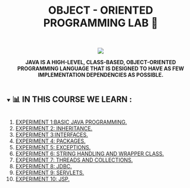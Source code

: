 <h1 align="center">OBJECT - ORIENTED PROGRAMMING LAB 🤭</h1>
<!-- PROJECT LOGO -->
<br />
<p align="center">
  <a href="https://github.com/DHANOLA/CLASS-NOTIX/tree/root/SEMESTER%204/OBJECT-ORIENTED%20PROGRAMMING%20LAB">
    <img src="https://media.giphy.com/media/1U4S8219ByoGk/giphy.gif" >
  </a>

  

  <p align="center">
  <b>JAVA IS A HIGH-LEVEL, CLASS-BASED, OBJECT-ORIENTED PROGRAMMING LANGUAGE THAT IS DESIGNED TO HAVE AS FEW IMPLEMENTATION DEPENDENCIES AS POSSIBLE.</b>
    <br />
   
  </p>
</p>


<!-- TABLE OF CONTENTS -->
<details open="open">
  <summary><h2 style="display: inline-block">📊 IN THIS COURSE WE LEARN :</h2></summary>
  <ol>
      <li>  <a href="https://github.com/DHANOLA/CLASS-NOTIX/tree/root/SEMESTER%204/OBJECT-ORIENTED%20PROGRAMMING%20LAB/EXPERIMENT%201" style="color: ">EXPERIMENT 1:BASIC JAVA PROGRAMMING.</a></li>
                <li><a href="https://github.com/DHANOLA/CLASS-NOTIX/tree/root/SEMESTER%204/OBJECT-ORIENTED%20PROGRAMMING%20LAB/EXPERIMENT%202" style="color: ">EXPERIMENT 2: INHERITANCE. </a></li>
              <li><a href="https://github.com/DHANOLA/CLASS-NOTIX/tree/root/SEMESTER%204/OBJECT-ORIENTED%20PROGRAMMING%20LAB/EXPERIMENT%203" style="color: ">EXPERIMENT 3:INTERFACES.</a></li>
              <li><a href="https://github.com/DHANOLA/CLASS-NOTIX/tree/root/SEMESTER%204/OBJECT-ORIENTED%20PROGRAMMING%20LAB/EXPERIMENT%204" style="color: ">EXPERIMENT 4: PACKAGES.</a></li>
              <li><a href="https://github.com/DHANOLA/CLASS-NOTIX/tree/root/SEMESTER%204/OBJECT-ORIENTED%20PROGRAMMING%20LAB/EXPERIMENT%205" style="color: ">EXPERIMENT 5: EXCEPTIONS.</a></li>
               <li><a href="https://github.com/DHANOLA/CLASS-NOTIX/tree/root/SEMESTER%204/OBJECT-ORIENTED%20PROGRAMMING%20LAB/EXPERIMENT%206" style="color: ">EXPERIMENT 6: STRING HANDLING AND WRAPPER CLASS.</a></li>
     <li><a href="https://github.com/DHANOLA/CLASS-NOTIX/tree/root/SEMESTER%204/OBJECT-ORIENTED%20PROGRAMMING%20LAB/EXPERIMENT%207" style="color: ">EXPERIMENT 7: THREADS AND COLLECTIONS.</a></li>
               <li><a href="https://github.com/DHANOLA/CLASS-NOTIX/tree/root/SEMESTER%204/OBJECT-ORIENTED%20PROGRAMMING%20LAB/EXPERIMENT%208" style="color: ">EXPERIMENT 8: JDBC.</a></li>
               <li><a href="https://github.com/DHANOLA/CLASS-NOTIX/tree/root/SEMESTER%204/OBJECT-ORIENTED%20PROGRAMMING%20LAB/EXPERIMENT%209" style="color: ">EXPERIMENT 9: SERVLETS.</a></li>
               <li><a href="https://github.com/DHANOLA/CLASS-NOTIX/tree/root/SEMESTER%204/OBJECT-ORIENTED%20PROGRAMMING%20LAB/EXPERIMENT%2010" style="color: ">EXPERIMENT 10: JSP. </a></li>
               
  </ol>
</details>


